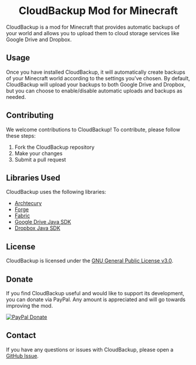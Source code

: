 <div style="text-align: center;">

# CloudBackup Mod for Minecraft

</div>

CloudBackup is a mod for Minecraft that provides automatic backups of your world and allows you to upload them to cloud storage services like Google Drive and Dropbox.

## Usage

Once you have installed CloudBackup, it will automatically create backups of your Minecraft world according to the settings you've chosen. By default, CloudBackup will upload your backups to both Google Drive and Dropbox, but you can choose to enable/disable automatic uploads and backups as needed.

## Contributing

We welcome contributions to CloudBackup! To contribute, please follow these steps:

1. Fork the CloudBackup repository
2. Make your changes
3. Submit a pull request

## Libraries Used

CloudBackup uses the following libraries:

- [Archtecury](https://github.com/Archtecury/Archtecury)
- [Forge](https://github.com/MinecraftForge/MinecraftForge)
- [Fabric](https://github.com/FabricMC/fabric)
- [Google Drive Java SDK](https://developers.google.com/drive)
- [Dropbox Java SDK](https://github.com/dropbox/dropbox-sdk-java)

## License

CloudBackup is licensed under the [GNU General Public License v3.0](https://www.gnu.org/licenses/gpl-3.0.en.html).

## Donate
If you find CloudBackup useful and would like to support its development, you can donate via PayPal. Any amount is appreciated and will go towards improving the mod.

[![PayPal Donate](https://www.paypalobjects.com/en_US/i/btn/btn_donate_LG.gif)](https://www.paypal.com/donate?hosted_button_id=UR9UB5FNVDVTU)

## Contact

If you have any questions or issues with CloudBackup, please open a [GitHub Issue](https://github.com/btmluiz/cloudbackup/issues).
